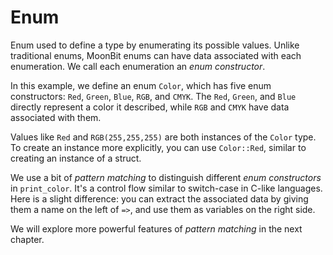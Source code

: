 # Enum 

Enum used to define a type by enumerating its possible values. Unlike traditional enums, MoonBit enums can have data associated with each enumeration. We call each enumeration an *enum constructor*.

In this example, we define an enum `Color`, which has five enum constructors: `Red`, `Green`, `Blue`, `RGB`, and `CMYK`. The `Red`, `Green`, and `Blue` directly represent a color it described, while `RGB` and `CMYK` have data associated with them.

Values like `Red` and `RGB(255,255,255)` are both instances of the `Color` type. To create an instance more explicitly, you can use `Color::Red`, similar to creating an instance of a struct.

We use a bit of *pattern matching* to distinguish different *enum constructors* in `print_color`. It's a control flow similar to switch-case in C-like languages. Here is a slight difference: you can extract the associated data by giving them a name on the left of `=>`, and use them as variables on the right side.

We will explore more powerful features of *pattern matching* in the next chapter.

